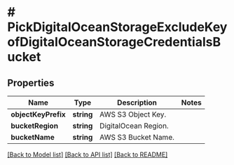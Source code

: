 # # PickDigitalOceanStorageExcludeKeyofDigitalOceanStorageCredentialsBucket

## Properties

Name | Type | Description | Notes
------------ | ------------- | ------------- | -------------
**objectKeyPrefix** | **string** | AWS S3 Object Key. |
**bucketRegion** | **string** | DigitalOcean Region. |
**bucketName** | **string** | AWS S3 Bucket Name. |

[[Back to Model list]](../../README.md#models) [[Back to API list]](../../README.md#endpoints) [[Back to README]](../../README.md)
